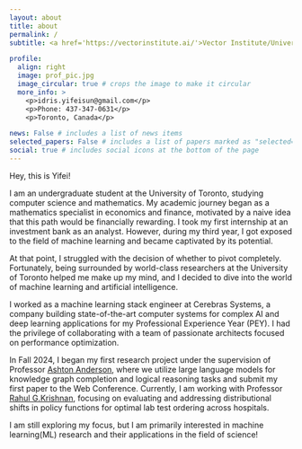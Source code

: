 ```yaml
---
layout: about
title: about
permalink: /
subtitle: <a href='https://vectorinstitute.ai/'>Vector Institute/University of Toronto</a>

profile:
  align: right
  image: prof_pic.jpg
  image_circular: true # crops the image to make it circular
  more_info: >
    <p>idris.yifeisun@gmail.com</p>
    <p>Phone: 437-347-0631</p>
    <p>Toronto, Canada</p>

news: False # includes a list of news items
selected_papers: False # includes a list of papers marked as "selected={true}"
social: true # includes social icons at the bottom of the page
---
```


Hey, this is Yifei!

I am an undergraduate student at the University of Toronto, studying computer science and mathematics. My academic journey began as a mathematics specialist in economics and finance, motivated by a naive idea that this path would be financially rewarding. I took my first internship at an investment bank as an analyst. However, during my third year, I got exposed to the field of machine learning and became captivated by its potential.

At that point, I struggled with the decision of whether to pivot completely. Fortunately, being surrounded by world-class researchers at the University of Toronto helped me make up my mind, and I decided to dive into the world of machine learning and artificial intelligence.

I worked as a machine learning stack engineer at Cerebras Systems, a company building state-of-the-art computer systems for complex AI and deep learning applications for my Professional Experience Year (PEY). I had the privilege of collaborating with a team of passionate architects focused on performance optimization. 

In Fall 2024, I began my first research project under the supervision of Professor [Ashton Anderson](https://www.cs.toronto.edu/~ashton/), where we utilize large language models for knowledge graph completion and logical reasoning tasks and submit my first paper to the Web Conference. Currently, I am working with Professor [Rahul G.Krishnan](https://www.cs.toronto.edu/~rahulgk/), focusing on evaluating and addressing distributional shifts in policy functions for optimal lab test ordering across hospitals.

I am still exploring my focus, but I am primarily interested in machine learning(ML) research and their applications in the field of science!
